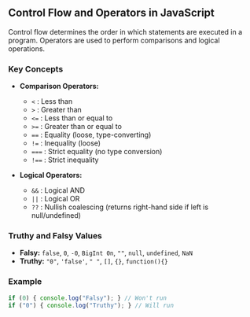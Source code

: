 ## Control Flow and Operators in JavaScript

Control flow determines the order in which statements are executed in a program. Operators are used to perform comparisons and logical operations.

### Key Concepts

- **Comparison Operators:**
	- `<` : Less than
	- `>` : Greater than
	- `<=` : Less than or equal to
	- `>=` : Greater than or equal to
	- `==` : Equality (loose, type-converting)
	- `!=` : Inequality (loose)
	- `===` : Strict equality (no type conversion)
	- `!==` : Strict inequality

- **Logical Operators:**
	- `&&` : Logical AND
	- `||` : Logical OR
	- `??` : Nullish coalescing (returns right-hand side if left is null/undefined)

### Truthy and Falsy Values

- **Falsy:** `false`, `0`, `-0`, `BigInt 0n`, `""`, `null`, `undefined`, `NaN`
- **Truthy:** `"0"`, `'false'`, `" "`, `[]`, `{}`, `function(){}`

### Example

```js
if (0) { console.log("Falsy"); } // Won't run
if ("0") { console.log("Truthy"); } // Will run
```